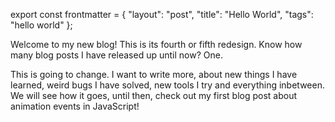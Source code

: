 export const frontmatter = {
  "layout": "post",
  "title": "Hello World",
  "tags": "hello world"
};



Welcome to my new blog! This is its fourth or fifth redesign. Know how many blog posts I have released up until now? One.

This is going to change. I want to write more, about new things I have learned, weird bugs I have solved, new tools I try and everything inbetween. We will see how it goes, until then, check out my first blog post about animation events in JavaScript! 